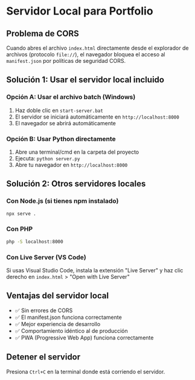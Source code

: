 # Servidor Local para Portfolio

## Problema de CORS
Cuando abres el archivo `index.html` directamente desde el explorador de archivos (protocolo `file://`), el navegador bloquea el acceso al `manifest.json` por políticas de seguridad CORS.

## Solución 1: Usar el servidor local incluido

### Opción A: Usar el archivo batch (Windows)
1. Haz doble clic en `start-server.bat`
2. El servidor se iniciará automáticamente en `http://localhost:8000`
3. El navegador se abrirá automáticamente

### Opción B: Usar Python directamente
1. Abre una terminal/cmd en la carpeta del proyecto
2. Ejecuta: `python server.py`
3. Abre tu navegador en `http://localhost:8000`

## Solución 2: Otros servidores locales

### Con Node.js (si tienes npm instalado)
```bash
npx serve .
```

### Con PHP
```bash
php -S localhost:8000
```

### Con Live Server (VS Code)
Si usas Visual Studio Code, instala la extensión "Live Server" y haz clic derecho en `index.html` > "Open with Live Server"

## Ventajas del servidor local
- ✅ Sin errores de CORS
- ✅ El manifest.json funciona correctamente
- ✅ Mejor experiencia de desarrollo
- ✅ Comportamiento idéntico al de producción
- ✅ PWA (Progressive Web App) funciona correctamente

## Detener el servidor
Presiona `Ctrl+C` en la terminal donde está corriendo el servidor.
